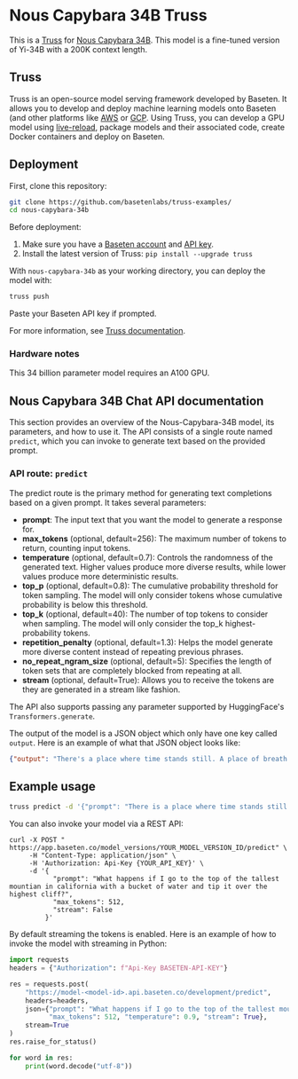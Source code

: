 # Nous Capybara 34B Truss

This is a [Truss](https://truss.baseten.co/) for [Nous Capybara 34B](https://huggingface.co/NousResearch/Nous-Capybara-34B). This model is a fine-tuned version of Yi-34B with a 200K context length.

## Truss
Truss is an open-source model serving framework developed by Baseten. It allows you to develop and deploy machine learning models onto Baseten (and other platforms like [AWS](https://truss.baseten.co/deploy/aws) or [GCP](https://truss.baseten.co/deploy/gcp). Using Truss, you can develop a GPU model using [live-reload](https://baseten.co/blog/technical-deep-dive-truss-live-reload), package models and their associated code, create Docker containers and deploy on Baseten.


## Deployment

First, clone this repository:

```sh
git clone https://github.com/basetenlabs/truss-examples/
cd nous-capybara-34b
```

Before deployment:

1. Make sure you have a [Baseten account](https://app.baseten.co/signup) and [API key](https://app.baseten.co/settings/account/api_keys).
2. Install the latest version of Truss: `pip install --upgrade truss`

With `nous-capybara-34b` as your working directory, you can deploy the model with:

```sh
truss push
```

Paste your Baseten API key if prompted.

For more information, see [Truss documentation](https://truss.baseten.co).


### Hardware notes

This 34 billion parameter model requires an A100 GPU.

## Nous Capybara 34B Chat API documentation

This section provides an overview of the Nous-Capybara-34B model, its parameters, and how to use it. The API consists of a single route named  `predict`, which you can invoke to generate text based on the provided prompt.

### API route: `predict`

The predict route is the primary method for generating text completions based on a given prompt. It takes several parameters:

- __prompt__: The input text that you want the model to generate a response for.
- __max_tokens__ (optional, default=256): The maximum number of tokens to return, counting input tokens.
- __temperature__ (optional, default=0.7): Controls the randomness of the generated text. Higher values produce more diverse results, while lower values produce more deterministic results.
- __top_p__ (optional, default=0.8): The cumulative probability threshold for token sampling. The model will only consider tokens whose cumulative probability is below this threshold.
- __top_k__ (optional, default=40): The number of top tokens to consider when sampling. The model will only consider the top_k highest-probability tokens.
- __repetition_penalty__ (optional, default=1.3): Helps the model generate more diverse content instead of repeating previous phrases.
- __no_repeat_ngram_size__ (optional, default=5): Specifies the length of token sets that are completely blocked from repeating at all.
- __stream__ (optional, default=True): Allows you to receive the tokens are they are generated in a stream like fashion.

The API also supports passing any parameter supported by HuggingFace's `Transformers.generate`.

The output of the model is a JSON object which only have one key called `output`. Here is an example of what that JSON object looks like:
```json
{"output": "There's a place where time stands still. A place of breath taking wonder, but also deep mystery and danger; the ocean floor.."}
```

## Example usage

```sh
truss predict -d '{"prompt": "There is a place where time stands still. A place of breath taking wonder, but also", "max_tokens": 512}'
```

You can also invoke your model via a REST API:

```
curl -X POST " https://app.baseten.co/model_versions/YOUR_MODEL_VERSION_ID/predict" \
     -H "Content-Type: application/json" \
     -H 'Authorization: Api-Key {YOUR_API_KEY}' \
     -d '{
           "prompt": "What happens if I go to the top of the tallest mountian in california with a bucket of water and tip it over the highest cliff?",
           "max_tokens": 512,
           "stream": False
         }'
```

By default streaming the tokens is enabled. Here is an example of how to invoke the model with streaming in Python:
```python
import requests
headers = {"Authorization": f"Api-Key BASETEN-API-KEY"}

res = requests.post(
    "https://model-<model-id>.api.baseten.co/development/predict",
    headers=headers,
    json={"prompt": "What happens if I go to the top of the tallest mountian in california with a bucket of water and tip it over the highest cliff?",
          "max_tokens": 512, "temperature": 0.9, "stream": True},
    stream=True
)
res.raise_for_status()

for word in res:
    print(word.decode("utf-8"))
```
